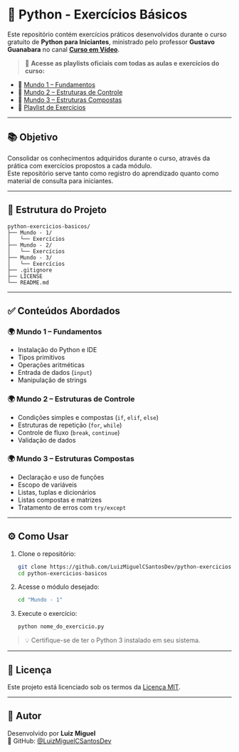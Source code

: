 # 🐍 Python - Exercícios Básicos

Este repositório contém exercícios práticos desenvolvidos durante o curso gratuito de **Python para Iniciantes**, ministrado pelo professor **Gustavo Guanabara** no canal **[Curso em Vídeo](https://www.cursoemvideo.com/)**.

> 🔗 **Acesse as playlists oficiais com todas as aulas e exercícios do curso:**

- 📘 [Mundo 1 – Fundamentos](https://www.youtube.com/playlist?list=PLHz_AreHm4dlKP6QQCekuIPky1CiwmdI6)  
- 📙 [Mundo 2 – Estruturas de Controle](https://www.youtube.com/playlist?list=PLHz_AreHm4dk_nZHmxxf_J0WRAqy5Czye)  
- 📗 [Mundo 3 – Estruturas Compostas](https://www.youtube.com/playlist?list=PLHz_AreHm4dksnH2jVTIVNviIMBVYyFnH)  
- 🧠 [Playlist de Exercícios](https://www.youtube.com/playlist?list=PLHz_AreHm4dm6wYOIW20Nyg12TAjmMGT-)

---

## 📚 Objetivo

Consolidar os conhecimentos adquiridos durante o curso, através da prática com exercícios propostos a cada módulo.  
Este repositório serve tanto como registro do aprendizado quanto como material de consulta para iniciantes.

---

## 📁 Estrutura do Projeto

```
python-exercicios-basicos/
├── Mundo - 1/
│   └── Exercícios
├── Mundo - 2/
│   └── Exercícios
├── Mundo - 3/
│   └── Exercícios
├── .gitignore
├── LICENSE
└── README.md
```

---

## ✅ Conteúdos Abordados

### 🌍 Mundo 1 – Fundamentos
- Instalação do Python e IDE
- Tipos primitivos
- Operações aritméticas
- Entrada de dados (`input`)
- Manipulação de strings

### 🌍 Mundo 2 – Estruturas de Controle
- Condições simples e compostas (`if`, `elif`, `else`)
- Estruturas de repetição (`for`, `while`)
- Controle de fluxo (`break`, `continue`)
- Validação de dados

### 🌍 Mundo 3 – Estruturas Compostas
- Declaração e uso de funções
- Escopo de variáveis
- Listas, tuplas e dicionários
- Listas compostas e matrizes
- Tratamento de erros com `try/except`

---

## ⚙️ Como Usar

1. Clone o repositório:
   ```bash
   git clone https://github.com/LuizMiguelCSantosDev/python-exercicios-basicos.git
   cd python-exercicios-basicos
   ```

2. Acesse o módulo desejado:
   ```bash
   cd "Mundo - 1"
   ```

3. Execute o exercício:
   ```bash
   python nome_do_exercicio.py
   ```

> 💡 Certifique-se de ter o Python 3 instalado em seu sistema.  

---

## 📝 Licença

Este projeto está licenciado sob os termos da [Licença MIT](LICENSE).

---

## 👤 Autor

Desenvolvido por **Luiz Miguel**  
🔗 GitHub: [@LuizMiguelCSantosDev](https://github.com/LuizMiguelCSantosDev)

